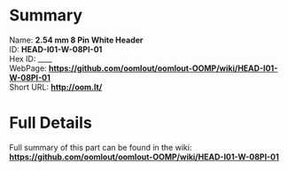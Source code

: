 
Summary
=================
  
Name: __2.54 mm 8 Pin White Header__    
ID: __HEAD-I01-W-08PI-01__   
Hex ID: ____   
WebPage: __https://github.com/oomlout/oomlout-OOMP/wiki/HEAD-I01-W-08PI-01__   
Short URL: __http://oom.lt/__   

Full Details
==========================
Full summary of this part can be found in the wiki:   
__https://github.com/oomlout/oomlout-OOMP/wiki/HEAD-I01-W-08PI-01__    

